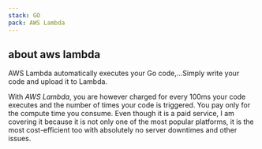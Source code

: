 ```yaml
---
stack: GO
pack: AWS Lambda
---
```


## about aws lambda
AWS Lambda automatically executes your Go code,...Simply write your code and upload it to Lambda.

With *AWS Lambda*, you are however charged for every 100ms your code executes and the number of times your code is triggered. You pay only for the compute time you consume. Even though it is a paid service, I am covering it because it is not only one of the most popular platforms, it is the most cost-efficient too with absolutely no server downtimes and other issues.
